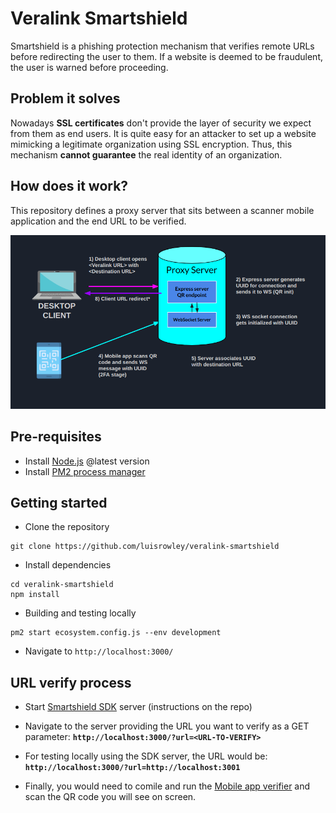 # Veralink Smartshield
Smartshield is a phishing protection mechanism that verifies remote URLs before redirecting the user to them. If a website is deemed to be fraudulent, the user is warned before proceeding.

## Problem it solves
Nowadays **SSL certificates** don't provide the layer of security we expect from them as end users. It is quite easy for an attacker to set up a website mimicking a legitimate organization using SSL encryption. Thus, this mechanism **cannot guarantee** the real identity of an organization.

## How does it work?

This repository defines a proxy server that sits between a scanner mobile application and the end URL to be verified.

![Smartshield basic use case](./img/smartshield-basic-use-case.png)

## Pre-requisites
- Install [Node.js](https://nodejs.org/en/) @latest version
- Install [PM2 process manager](https://www.npmjs.com/package/pm2) 
## Getting started
- Clone the repository
```
git clone https://github.com/luisrowley/veralink-smartshield
```
- Install dependencies
```
cd veralink-smartshield
npm install
```
- Building and testing locally
```
pm2 start ecosystem.config.js --env development
```
- Navigate to `http://localhost:3000/`

## URL verify process
- Start [Smartshield SDK](https://github.com/luisrowley/veralink-smartshield-sdk) server (instructions on the repo)

- Navigate to the server providing the URL you want to verify as a GET parameter:
**`http://localhost:3000/?url=<URL-TO-VERIFY>`**

- For testing locally using the SDK server, the URL would be:
**`http://localhost:3000/?url=http://localhost:3001`**

- Finally, you would need to comile and run the [Mobile app verifier](https://github.com/luisrowley/veralink-smartshield-app) and scan the QR code you will see on screen.